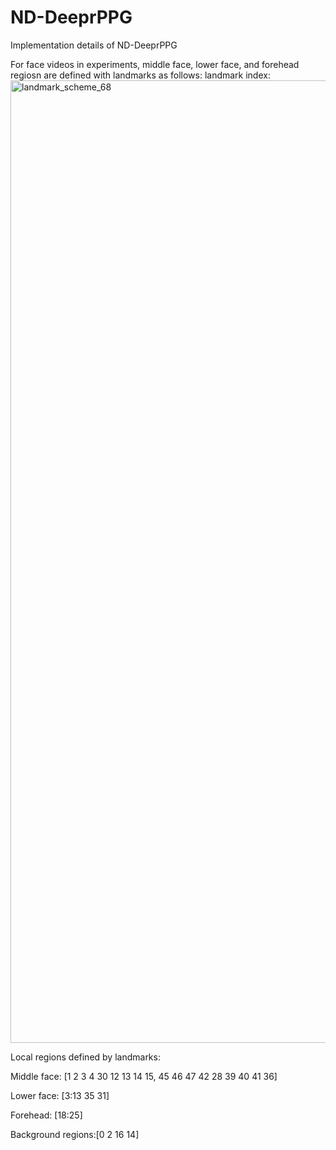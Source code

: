 # ND-DeeprPPG
Implementation details of ND-DeeprPPG

For face videos in experiments, middle face, lower face, and forehead regiosn are defined with landmarks as follows:
landmark index:
<img width="1540" alt="landmark_scheme_68" src="https://user-images.githubusercontent.com/3102772/127600942-0eac28f7-f371-48f2-9b85-520d7ef56b97.png">

Local regions defined by landmarks:

Middle face: [1 2 3 4 30 12 13 14 15, 45 46 47 42 28 39 40 41 36]

Lower face: [3:13 35 31]

Forehead: [18:25]

Background regions:[0 2 16 14]

